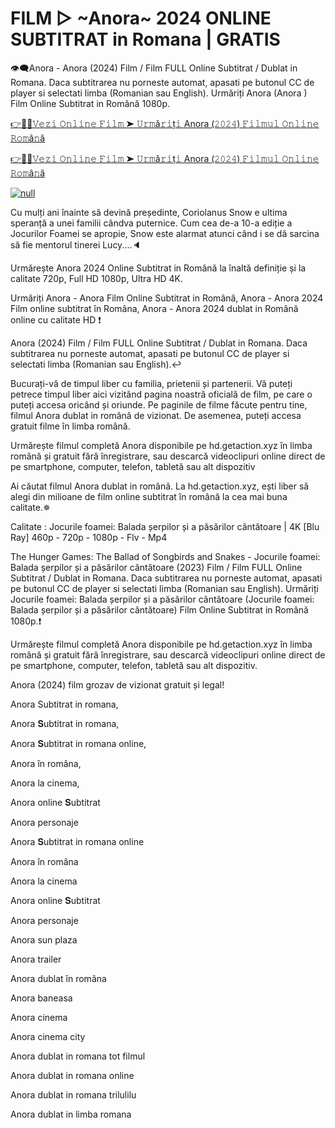 # FILM ▷ ~Anora~ 2024 ONLINE SUBTITRAT in Romana | GRATIS
👁‍🗨Anora - Anora (2024) Film / Film FULL Online Subtitrat / Dublat in Romana. Daca subtitrarea nu porneste automat, apasati pe butonul CC de player si selectati limba (Romanian sau English). Urmăriți Anora (Anora ) Film Online Subtitrat in Română 1080p.

[👉📌✅𝚅𝚎𝚣𝚒 𝙾𝚗𝚕𝚒𝚗𝚎 𝙵𝚒𝚕𝚖 ➤ 𝚄𝚛𝚖ă𝚛𝚒ț𝚒 Anora (𝟸𝟶𝟸𝟺) 𝙵𝚒𝚕𝚖𝚞𝚕 𝙾𝚗𝚕𝚒𝚗𝚎 𝚁𝚘𝚖â𝚗ă](https://aaamiiin.com/ro/movie/1064213/anora-gitcodelr)

[👉📌✅𝚅𝚎𝚣𝚒 𝙾𝚗𝚕𝚒𝚗𝚎 𝙵𝚒𝚕𝚖 ➤ 𝚄𝚛𝚖ă𝚛𝚒ț𝚒 Anora (𝟸𝟶𝟸𝟺) 𝙵𝚒𝚕𝚖𝚞𝚕 𝙾𝚗𝚕𝚒𝚗𝚎 𝚁𝚘𝚖â𝚗ă](https://aaamiiin.com/ro/movie/1064213/anora-gitcodelr)

[![null](https://static.wixstatic.com/media/855a25_043b5abeb4ae4d35ac003198e7fe56ed~mv2.gif)](https://aaamiiin.com/ro/movie/1064213/anora-gitcodelr)

Cu mulți ani înainte să devină președinte, Coriolanus Snow e ultima speranță a unei familii cândva puternice. Cum cea de-a 10-a ediție a Jocurilor Foamei se apropie, Snow este alarmat atunci când i se dă sarcina să fie mentorul tinerei Lucy....🔈

Urmărește Anora 2024 Online Subtitrat in Română la înaltă definiție și la calitate 720p, Full HD 1080p, Ultra HD 4K.

Urmăriți Anora - Anora Film Online Subtitrat in Română, Anora - Anora 2024 Film online subtitrat în Româna, Anora - Anora 2024 dublat in Română online cu calitate HD️ ❗️

Anora (2024) Film / Film FULL Online Subtitrat / Dublat in Romana. Daca subtitrarea nu porneste automat, apasati pe butonul CC de player si selectati limba (Romanian sau English).↩️

Bucurați-vă de timpul liber cu familia, prietenii și partenerii. Vă puteți petrece timpul liber aici vizitând pagina noastră oficială de film, pe care o puteți accesa oricând și oriunde. Pe paginile de filme făcute pentru tine, filmul Anora dublat in română de vizionat. De asemenea, puteți accesa gratuit filme în limba română.

Urmărește filmul completă Anora disponibile pe hd.getaction.xyz în limba română și gratuit fără înregistrare, sau descarcă videoclipuri online direct de pe smartphone, computer, telefon, tabletă sau alt dispozitiv 

Ai căutat filmul Anora dublat in română. La hd.getaction.xyz, ești liber să alegi din milioane de film online subtitrat în română la cea mai buna calitate.✵

Calitate : Jocurile foamei: Balada șerpilor și a păsărilor cântătoare | 4K [Blu Ray] 460p - 720p - 1080p - Flv - Mp4

The Hunger Games: The Ballad of Songbirds and Snakes - Jocurile foamei: Balada șerpilor și a păsărilor cântătoare (2023) Film / Film FULL Online Subtitrat / Dublat in Romana. Daca subtitrarea nu porneste automat, apasati pe butonul CC de player si selectati limba (Romanian sau English). Urmăriți Jocurile foamei: Balada șerpilor și a păsărilor cântătoare (Jocurile foamei: Balada șerpilor și a păsărilor cântătoare) Film Online Subtitrat in Română 1080p.❗️

Urmărește filmul completă Anora disponibile pe hd.getaction.xyz în limba română și gratuit fără înregistrare, sau descarcă videoclipuri online direct de pe smartphone, computer, telefon, tabletă sau alt dispozitiv.

Anora (2024) film grozav de vizionat gratuit și legal!

Anora Subtitrat in romana,

Anora 𝐒ubtitrat in romana,

Anora 𝐒ubtitrat in romana online,

Anora în româna,

Anora la cinema,

Anora online 𝐒ubtitrat

Anora personaje

Anora 𝐒ubtitrat in romana online

Anora în româna

Anora la cinema

Anora online 𝐒ubtitrat

Anora personaje

Anora sun plaza

Anora trailer

Anora dublat în româna

Anora baneasa

Anora cinema

Anora cinema city

Anora dublat in romana tot filmul

Anora dublat in romana online

Anora dublat in romana trilulilu

Anora dublat in limba romana

